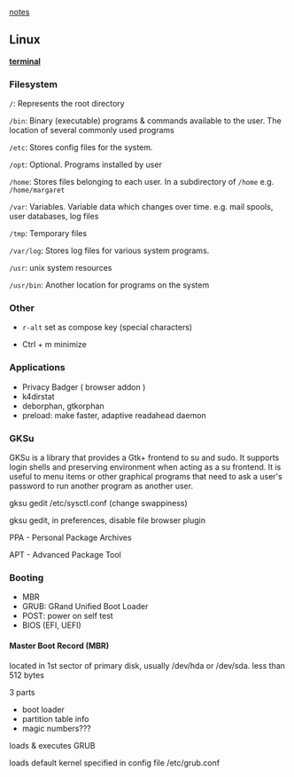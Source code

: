 [notes](notes.md)

## Linux

**[terminal](linuxTerminal.md)**

### Filesystem

`/`: Represents the root directory

`/bin`: Binary (executable) programs & commands available to the user. The location of several commonly used programs

`/etc`: Stores config files for the system.

`/opt`: Optional. Programs installed by user

`/home`: Stores files belonging to each user. In a subdirectory of `/home` e.g. `/home/margaret`

`/var`: Variables. Variable data which changes over time. e.g. mail spools, user databases, log files

`/tmp`: Temporary files

`/var/log`: Stores log files for various system programs.

`/usr`: unix system resources

`/usr/bin`: Another location for programs on the system

### Other
- `r-alt` set as compose key (special characters)

- Ctrl + m minimize

### Applications
- Privacy Badger ( browser addon )
- k4dirstat
- deborphan, gtkorphan
- preload: make faster, adaptive readahead daemon

### GKSu
GKSu is a library that provides a Gtk+ frontend to su and sudo. It supports login shells and preserving environment when acting as a su frontend. It is useful to menu items or other graphical programs that need to ask a user's password to run another program as another user.

gksu gedit /etc/sysctl.conf     (change swappiness)

gksu gedit, in preferences, disable file browser plugin

PPA - Personal Package Archives

APT - Advanced Package Tool

### Booting
- MBR
- GRUB: GRand Unified Boot Loader
- POST: power on self test
- BIOS (EFI, UEFI)

#### Master Boot Record (MBR)
located in 1st sector of primary disk, usually /dev/hda or /dev/sda.
less than 512 bytes

3 parts
- boot loader
- partition table info
- magic numbers???

loads & executes GRUB

loads default kernel specified in config file /etc/grub.conf
